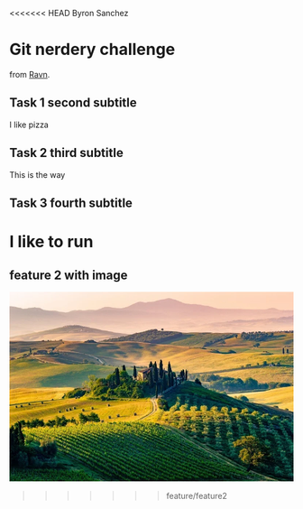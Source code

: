<<<<<<< HEAD
Byron Sanchez 
# Git nerdery challenge
from [Ravn](https://www.ravn.co).
## Task 1 second subtitle 
I like pizza
## Task 2 third subtitle
This is the way
## Task 3 fourth subtitle
I like to run
=======

## feature 2 with image
![italy is a nice country!](/images/italy-A.jpg.webp)
>>>>>>> feature/feature2
